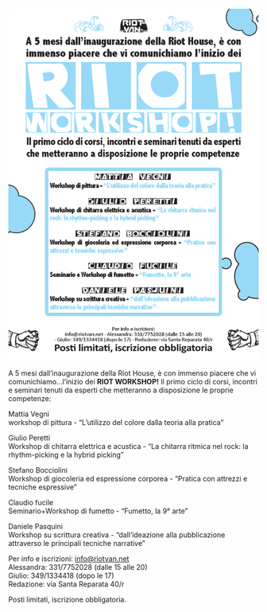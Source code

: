 ![](/images/riot_workshop.png)


A 5 mesi dall’inaugurazione della Riot House, è con immenso piacere che vi comunichiamo...l’inizio dei **RIOT WORKSHOP!**
Il primo ciclo di corsi, incontri e seminari tenuti da esperti che metteranno a disposizione le proprie competenze:

Mattia Vegni  
workshop di pittura - “L’utilizzo del colore dalla teoria alla pratica”

Giulio Peretti  
Workshop di chitarra elettrica e acustica - “La chitarra ritmica nel rock: la rhythm-picking e la hybrid picking”

Stefano Bocciolini  
Workshop di giocoleria ed espressione corporea - “Pratica con attrezzi e tecniche espressive”

Claudio fucile  
Seminario+Workshop di fumetto - “Fumetto, la 9° arte”

Daniele Pasquini    
Workshop su scrittura creativa - “dall’ideazione alla pubblicazione attraverso le principali tecniche narrative”
  
Per info e iscrizioni:
<info@riotvan.net>  
Alessandra: 331/7752028 (dalle 15 alle 20)   
Giulio: 349/1334418 (dopo le 17)   
Redazione: via Santa Reparata 40/r  
  
Posti limitati, iscrizione obbligatoria.
